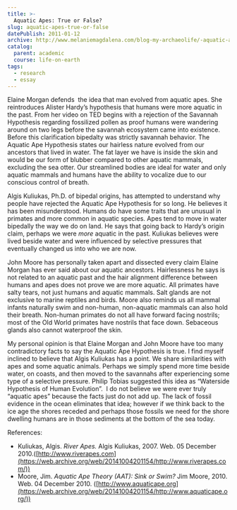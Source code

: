 ```yaml
---
title: >-
  Aquatic Apes: True or False?
slug: aquatic-apes-true-or-false
datePublish: 2011-01-12
archive: http://www.melaniemagdalena.com/blog-my-archaeolife/-aquatic-apes-true-or-false
catalog:
  parent: academic
  course: life-on-earth
tags:
  - research
  - essay
---
```


Elaine Morgan defends  the idea that man evolved from aquatic apes. She reintroduces Alister Hardy’s hypothesis that humans were more aquatic in the past. From her video on TED begins with a rejection of the Savannah Hypothesis regarding fossilized pollen as proof humans were wandering around on two legs before the savannah ecosystem came into existence. Before this clarification bipedalty was strictly savannah behavior. The Aquatic Ape Hypothesis states our hairless nature evolved from our ancestors that lived in water. The fat layer we have is inside the skin and would be our form of blubber compared to other aquatic mammals, excluding the sea otter. Our streamlined bodies are ideal for water and only aquatic mammals and humans have the ability to vocalize due to our conscious control of breath.
  
Algis Kuliukas, Ph.D. of bipedal origins, has attempted to understand why people have rejected the Aquatic Ape Hypothesis for so long. He believes it has been misunderstood. Humans do have some traits that are unusual in primates and more common in aquatic species. Apes tend to move in water bipedally the way we do on land. He says that going back to Hardy’s origin claim, perhaps we were _more_ aquatic in the past. Kuliukas believes were lived beside water and were influenced by selective pressures that eventually changed us into who we are now.
  
John Moore has personally taken apart and dissected every claim Elaine Morgan has ever said about our aquatic ancestors. Hairlessness he says is not related to an aquatic past and the hair alignment difference between humans and apes does not prove we are more aquatic. All primates have salty tears, not just humans and aquatic mammals. Salt glands are not exclusive to marine reptiles and birds. Moore also reminds us all mammal infants naturally swim and non-human, non-aquatic mammals can also hold their breath. Non-human primates do not all have forward facing nostrils; most of the Old World primates have nostrils that face down. Sebaceous glands also cannot waterproof the skin.
  
My personal opinion is that Elaine Morgan and John Moore have too many contradictory facts to say the Aquatic Ape Hypothesis is true. I find myself inclined to believe that Algis Kuliukas has a point. We share similarities with apes and some aquatic animals. Perhaps we simply spend more time beside water, on coasts, and then moved to the savannahs after experiencing some type of a selective pressure. Philip Tobias suggested this idea as “Waterside Hypothesis of Human Evolution”.  I do not believe we were ever truly “aquatic apes” because the facts just do not add up. The lack of fossil evidence in the ocean eliminates that idea; however if we think back to the ice age the shores receded and perhaps those fossils we need for the shore dwelling humans are in those sediments at the bottom of the sea today.
  
  
References:  

- Kuliukas, Algis. _River Apes._ Algis Kuliukas, 2007. Web. 05 December 2010.([http://www.riverapes.com](https://web.archive.org/web/20141004201154/http://www.riverapes.com/))
- Moore, Jim. _Aquatic Ape Theory (AAT): Sink or Swim?_ Jim Moore, 2010. Web. 04 December 2010. ([http://www.aquaticape.org](https://web.archive.org/web/20141004201154/http://www.aquaticape.org/))
